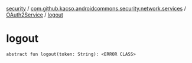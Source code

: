 [security](../../index.md) / [com.github.kacso.androidcommons.security.network.services](../index.md) / [OAuth2Service](index.md) / [logout](.)

# logout

`abstract fun logout(token: String): <ERROR CLASS>`
